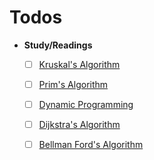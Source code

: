 # Todos

* **Study/Readings**
  * [ ] [Kruskal's Algorithm](https://www.programiz.com/dsa/kruskal-algorithm)
  * [ ] [Prim's Algorithm](https://www.programiz.com/dsa/prim-algorithm)
  * [ ] [Dynamic Programming](https://www.programiz.com/dsa/dynamic-programming) 
  * [ ] [Dijkstra's Algorithm](https://www.programiz.com/dsa/dijkstra-algorithm)
  * [ ] [Bellman Ford's Algorithm](https://www.programiz.com/dsa/bellman-ford-algorithm)



